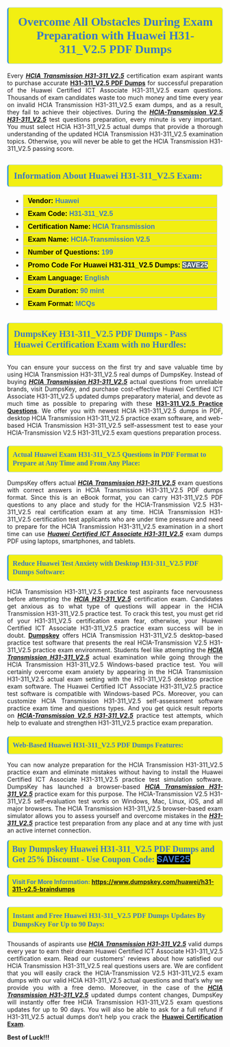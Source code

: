 <h1 style="text-align: center;"><strong><span style="display:block; color:#3d79c7; background:#F2EF12; border: 0.5px solid #AED6F1 ; border-left: 3px solid #3498DB; padding: .6em; border-radius: 6px;"><span style="font-family:Times New Roman,Times,serif;">Overcome All Obstacles During Exam Preparation with Huawei H31-311_V2.5 PDF Dumps</span></span></strong></h1>

<p style="text-align:justify">Every <u><em><strong>HCIA Transmission H31-311_V2.5</strong></em></u> certification exam aspirant wants to purchase accurate <strong><a href="https://www.dumpskey.com/huawei/h31-311-v2.5-braindumps">H31-311_V2.5 PDF Dumps</a></strong> for successful preparation of the Huawei Certified ICT Associate H31-311_V2.5 exam questions. Thousands of exam candidates waste too much money and time every year on invalid HCIA Transmission H31-311_V2.5 exam dumps, and as a result, they fail to achieve their objectives. During the <u><em><strong>HCIA-Transmission V2.5 H31-311_V2.5</strong></em></u> test questions preparation, every minute is very important. You must select HCIA H31-311_V2.5 actual dumps that provide a thorough understanding of the updated HCIA Transmission H31-311_V2.5 examination topics. Otherwise, you will never be able to get the HCIA Transmission H31-311_V2.5 passing score.</p>

<h2><strong><span style="display:block; color:#3d79c7; background:#F2EF12; border: 0.5px solid #AED6F1 ; border-left: 3px solid #3498DB; padding: .6em; border-radius: 6px;"><span style="font-family:Times New Roman,Times,serif;">Information About Huawei H31-311_V2.5 Exam:</span></span></strong></h2>

<ul>
	<li style="margin: 0cm 10pt;">
	<div style="background: #F2EF12; border: 1px solid #cccccc; padding: 5px 10px; text-align: justify;"><span style="font-size: 11pt;"><span style="line-height: normal;"><span style="tab-stops: list 36.0pt;"><span style="font-family: Calibri,sans-serif;"><strong><span style="font-size: 12.0pt;"><span><span style="color: #000000;">Vendor:</span> <span style="color: #3d79c7;">Huawei</span></span></span></strong></span></span></span></span></div>
	</li>
	<li style="margin: 0cm 10pt;">
	<div style="background: #F2EF12; border: 1px solid #cccccc; padding: 5px 10px; text-align: justify;"><span style="font-size: 11pt;"><span style="line-height: normal;"><span style="tab-stops: list 36.0pt;"><span style="font-family: Calibri,sans-serif;"><strong><span style="font-size: 12.0pt;"><span><span style="color: #000000;">Exam Code:</span> <span style="color: #3d79c7;">H31-311_V2.5</span></span></span></strong></span></span></span></span></div>
	</li>
	<li style="margin: 0cm 10pt;">
	<div style="background: #F2EF12; border: 1px solid #cccccc; padding: 5px 10px; text-align: justify;"><span style="font-size: 11pt;"><span style="line-height: normal;"><span style="tab-stops: list 36.0pt;"><span style="font-family: Calibri,sans-serif;"><strong><span style="font-size: 12.0pt;"><span><span style="color: #000000;">Certification Name:</span> <span style="color: #3d79c7;">HCIA Transmission</span></span></span></strong></span></span></span></span></div>
	</li>
	<li style="margin: 0cm 10pt;">
	<div style="background: #F2EF12; border: 1px solid #cccccc; padding: 5px 10px; text-align: justify;"><span style="font-size: 11pt;"><span style="line-height: normal;"><span style="tab-stops: list 36.0pt;"><span style="font-family: Calibri,sans-serif;"><strong><span style="font-size: 12.0pt;"><span><span style="color: #000000;">Exam Name:</span> <span style="color: #3d79c7;">HCIA-Transmission V2.5</span></span></span></strong></span></span></span></span></div>
	</li>
	<li style="margin: 0cm 10pt;">
	<div style="background: #F2EF12; border: 1px solid #cccccc; padding: 5px 10px;"><span style="font-size: 11pt;"><span style="line-height: normal;"><span style="tab-stops: list 36.0pt;"><span style="font-family: Calibri,sans-serif;"><strong><span style="font-size: 12.0pt;"><span><span style="color: #000000;">Number of Questions: </span><span style="color: #3d79c7;">199</span></span></span></strong></span></span></span></span></div>
	</li>
	<li style="margin: 0cm 10pt;">
	<div style="background: #F2EF12; border: 1px solid #cccccc; padding: 5px 10px; text-align: justify;"><span style="font-size: 11pt;"><span style="line-height: normal;"><span style="tab-stops: list 36.0pt;"><span style="font-family: Calibri,sans-serif;"><strong><span style="font-size: 12.0pt;"><span><span style="color: #000000;">Promo Code For Huawei H31-311_V2.5 Dumps: </span><span style="color:#ffffff;"><span style="background-color:#4e5f70;">SAVE25</span></span></span></span></strong></span></span></span></span></div>
	</li>
	<li style="margin: 0cm 10pt;">
	<div style="background: #F2EF12; border: 1px solid #cccccc; padding: 5px 10px; text-align: justify;"><span style="font-size: 11pt;"><span style="line-height: normal;"><span style="tab-stops: list 36.0pt;"><span style="font-family: Calibri,sans-serif;"><strong><span style="font-size: 12.0pt;"><span><span style="color: #000000;">Exam Language:</span> <span style="color: #3d79c7;">English</span></span></span></strong></span></span></span></span></div>
	</li>
	<li style="margin: 0cm 10pt;">
	<div style="background: #F2EF12; border: 1px solid #cccccc; padding: 5px 10px;"><span style="font-size: 11pt;"><span style="line-height: normal;"><span style="tab-stops: list 36.0pt;"><span style="font-family: Calibri,sans-serif;"><strong><span style="font-size: 12.0pt;"><span><span style="color: #000000;">Exam Duration: </span><span style="color: #3d79c7;">90 mint</span></span></span></strong></span></span></span></span></div>
	</li>
	<li style="margin: 0cm 10pt;">
	<div style="background: #F2EF12; border: 1px solid #cccccc; padding: 5px 10px;"><span style="font-size: 11pt;"><span style="line-height: normal;"><span style="tab-stops: list 36.0pt;"><span style="font-family: Calibri,sans-serif;"><strong><span style="font-size: 12.0pt;"><span><span style="color: #000000;">Exam Format: </span><span style="color: #3d79c7;">MCQs</span></span></span></strong></span></span></span></span></div>
	</li>
</ul>

<h2><strong><span style="display:block; color:#3d79c7; background:#F2EF12; border: 0.5px solid #AED6F1 ; border-left: 3px solid #3498DB; padding: .6em; border-radius: 6px;"><span style="font-family:Times New Roman,Times,serif;">DumpsKey H31-311_V2.5 PDF Dumps - Pass Huawei Certification Exam with no Hurdles:</span></span></strong></h2>

<p style="text-align:justify">You can ensure your success on the first try and save valuable time by using HCIA Transmission H31-311_V2.5 real dumps of DumpsKey. Instead of buying <u><em><strong>HCIA Transmission H31-311_V2.5</strong></em></u> actual questions from unreliable brands, visit DumpsKey, and purchase cost-effective Huawei Certified ICT Associate H31-311_V2.5 updated dumps preparatory material, and devote as much time as possible to preparing with these <strong><a href="https://www.dumpskey.com/huawei/huawei-h31-311-v2.5-practice-questions"> H31-311_V2.5 Practice Questions</a></strong>. We offer you with newest HCIA H31-311_V2.5 dumps in PDF, desktop HCIA Transmission H31-311_V2.5 practice exam software, and web-based HCIA Transmission H31-311_V2.5 self-assessment test to ease your HCIA-Transmission V2.5 H31-311_V2.5 exam questions preparation process.</p>

<h3><strong><span style="display:block; color:#3d79c7; background:#F2EF12; border: 0.5px solid #AED6F1 ; border-left: 3px solid #3498DB; padding: .6em; border-radius: 6px;"><span style="font-family:Times New Roman,Times,serif;">Actual Huawei Exam H31-311_V2.5 Questions in PDF Format to Prepare at Any Time and From Any Place:</span></span></strong></h3>

<p style="text-align:justify">DumpsKey offers actual <u><em><strong>HCIA Transmission H31-311_V2.5</strong></em></u> exam questions with correct answers in HCIA Transmission H31-311_V2.5 PDF dumps format. Since this is an eBook format, you can carry H31-311_V2.5 PDF questions to any place and study for the HCIA-Transmission V2.5 H31-311_V2.5 real certification exam at any time. HCIA Transmission H31-311_V2.5 certification test applicants who are under time pressure and need to prepare for the HCIA Transmission H31-311_V2.5 examination in a short time can use <u><em><strong>Huawei Certified ICT Associate H31-311_V2.5</strong></em></u> exam dumps PDF using laptops, smartphones, and tablets.</p>

<h3><strong><span style="display:block; color:#3d79c7; background:#F2EF12; border: 0.5px solid #AED6F1 ; border-left: 3px solid #3498DB; padding: .6em; border-radius: 6px;"><span style="font-family:Times New Roman,Times,serif;">Reduce Huawei Test Anxiety with Desktop H31-311_V2.5 PDF Dumps Software:</span></span></strong></h3>

<p style="text-align:justify">HCIA Transmission H31-311_V2.5 practice test aspirants face nervousness before attempting the <u><em><strong>HCIA H31-311_V2.5</strong></em></u> certification exam. Candidates get anxious as to what type of questions will appear in the HCIA Transmission H31-311_V2.5 practice test. To crack this test, you must get rid of your H31-311_V2.5 certification exam fear, otherwise, your Huawei Certified ICT Associate H31-311_V2.5 practice exam success will be in doubt. <strong><a href="https://www.dumpskey.com/">Dumpskey</a></strong> offers HCIA Transmission H31-311_V2.5 desktop-based practice test software that presents the real HCIA-Transmission V2.5 H31-311_V2.5 practice exam environment. Students feel like attempting the <u><em><strong>HCIA Transmission H31-311_V2.5</strong></em></u> actual examination while going through the HCIA Transmission H31-311_V2.5 Windows-based practice test. You will certainly overcome exam anxiety by appearing in the HCIA Transmission H31-311_V2.5 actual exam setting with the H31-311_V2.5 desktop practice exam software. The Huawei Certified ICT Associate H31-311_V2.5 practice test software is compatible with Windows-based PCs. Moreover, you can customize HCIA Transmission H31-311_V2.5 self-assessment software practice exam time and questions types. And you get quick result reports on <u><em><strong>HCIA-Transmission V2.5 H31-311_V2.5</strong></em></u> practice test attempts, which help to evaluate and strengthen H31-311_V2.5 practice exam preparation.</p>

<h3><strong><span style="display:block; color:#3d79c7; background:#F2EF12; border: 0.5px solid #AED6F1 ; border-left: 3px solid #3498DB; padding: .6em; border-radius: 6px;"><span style="font-family:Times New Roman,Times,serif;">Web-Based Huawei H31-311_V2.5 PDF Dumps Features:</span></span></strong></h3>

<p style="text-align:justify">You can now analyze preparation for the HCIA Transmission H31-311_V2.5 practice exam and eliminate mistakes without having to install the Huawei Certified ICT Associate H31-311_V2.5 practice test simulation software. DumpsKey has launched a browser-based <u><strong><em>HCIA Transmission H31-311_V2.5</em></strong></u> practice exam for this purpose. The HCIA-Transmission V2.5 H31-311_V2.5 self-evaluation test works on Windows, Mac, Linux, iOS, and all major browsers. The HCIA Transmission H31-311_V2.5 browser-based exam simulator allows you to assess yourself and overcome mistakes in the <u><em><strong> H31-311_V2.5</strong></em></u> practice test preparation from any place and at any time with just an active internet connection.</p>

<p><strong><span style="display:block; color:#3d79c7; background:#F2EF12; border: 0.5px solid #AED6F1 ; border-left: 3px solid #3498DB; padding: .6em; border-radius: 6px;"><span style="font-size:20px;"><span style="font-family:Times New Roman,Times,serif;">Buy Dumpskey Huawei H31-311_V2.5 PDF Dumps and Get 25% Discount - Use Coupon Code: </span><span new="" roman="" style="background-color: rgb(0, 0, 0); font-family: " times="">SAVE25</span></span></span></strong></p>

<p><strong><span style="display:block; color:#3d79c7; background:#F2EF12; border: 0.5px solid #AED6F1 ; border-left: 3px solid #3498DB; padding: .6em; border-radius: 6px;">Visit For More Information: <a href="https://www.dumpskey.com/huawei/h31-311-v2.5-braindumps">https://www.dumpskey.com/huawei/h31-311-v2.5-braindumps</a></span></strong></p>

<h3><strong><span style="display:block; color:#3d79c7; background:#F2EF12; border: 0.5px solid #AED6F1 ; border-left: 3px solid #3498DB; padding: .6em; border-radius: 6px;"><span style="font-family:Times New Roman,Times,serif;">Instant and Free Huawei H31-311_V2.5 PDF Dumps Updates By DumpsKey For Up to 90 Days:</span></span></strong></h3>

<p style="text-align:justify">Thousands of aspirants use <u><em><strong>HCIA Transmission H31-311_V2.5</strong></em></u> valid dumps every year to earn their dream Huawei Certified ICT Associate H31-311_V2.5 certification exam. Read our customers' reviews about how satisfied our HCIA Transmission H31-311_V2.5 real questions users are. We are confident that you will easily crack the HCIA-Transmission V2.5 H31-311_V2.5 exam dumps with our valid HCIA H31-311_V2.5 actual questions and that’s why we provide you with a free demo. Moreover, in the case of the <u><strong><em>HCIA Transmission H31-311_V2.5</em></strong></u> updated dumps content changes, DumpsKey will instantly offer free HCIA Transmission H31-311_V2.5 exam questions updates for up to 90 days. You will also be able to ask for a full refund if H31-311_V2.5 actual dumps don’t help you crack the <strong><a href="https://www.dumpskey.com/how-to-pass-huawei-certification-exam">Huawei Certification Exam</a></strong>.</p>

<p style="text-align:justify"><strong>Best of Luck!!!</strong></p>
